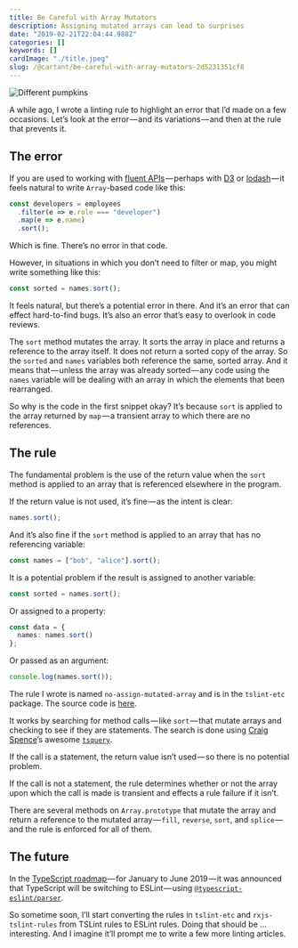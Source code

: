 ```yaml
---
title: Be Careful with Array Mutators
description: Assigning mutated arrays can lead to surprises
date: "2019-02-21T22:04:44.988Z"
categories: []
keywords: []
cardImage: "./title.jpeg"
slug: /@cartant/be-careful-with-array-mutators-2d5231351cf8
---
```


![Different pumpkins](title.jpeg "Photo by Corinne Kutz on Unsplash")

A while ago, I wrote a linting rule to highlight an error that I’d made on a few occasions. Let’s look at the error — and its variations — and then at the rule that prevents it.

## The error

If you are used to working with [fluent APIs](https://www.martinfowler.com/bliki/FluentInterface.html) — perhaps with [D3](https://github.com/d3/d3) or [lodash](https://github.com/lodash/lodash) — it feels natural to write `Array`\-based code like this:

```ts
const developers = employees
  .filter(e => e.role === "developer")
  .map(e => e.name)
  .sort();
```

Which is fine. There’s no error in that code.

However, in situations in which you don’t need to filter or map, you might write something like this:

```ts
const sorted = names.sort();
```

It feels natural, but there’s a potential error in there. And it’s an error that can effect hard-to-find bugs. It’s also an error that’s easy to overlook in code reviews.

The `sort` method mutates the array. It sorts the array in place and returns a reference to the array itself. It does not return a sorted copy of the array. So the `sorted` and `names` variables both reference the same, sorted array. And it means that — unless the array was already sorted — any code using the `names` variable will be dealing with an array in which the elements that been rearranged.

So why is the code in the first snippet okay? It’s because `sort` is applied to the array returned by `map` — a transient array to which there are no references.

## The rule

The fundamental problem is the use of the return value when the `sort` method is applied to an array that is referenced elsewhere in the program.

If the return value is not used, it’s fine — as the intent is clear:

```ts
names.sort();
```

And it’s also fine if the `sort` method is applied to an array that has no referencing variable:

```ts
const names = ["bob", "alice"].sort();
```

It is a potential problem if the result is assigned to another variable:

```ts
const sorted = names.sort();
```

Or assigned to a property:

```ts
const data = {
  names: names.sort()
};
```

Or passed as an argument:

```ts
console.log(names.sort());
```

The rule I wrote is named `no-assign-mutated-array` and is in the `tslint-etc` package. The source code is [here](https://github.com/cartant/tslint-etc/blob/master/source/rules/noAssignMutatedArrayRule.ts).

It works by searching for method calls — like `sort` — that mutate arrays and checking to see if they are statements. The search is done using [Craig Spence](https://twitter.com/phenomnominal)’s awesome [`tsquery`](https://github.com/phenomnomnominal/tsquery).

If the call is a statement, the return value isn’t used — so there is no potential problem.

If the call is not a statement, the rule determines whether or not the array upon which the call is made is transient and effects a rule failure if it isn’t.

There are several methods on `Array.prototype` that mutate the array and return a reference to the mutated array — `fill`, `reverse`, `sort`, and `splice` — and the rule is enforced for all of them.

## The future

In the [TypeScript roadmap ](https://github.com/Microsoft/TypeScript/issues/29288)— for January to June 2019 — it was announced that TypeScript will be switching to ESLint — using [`@typescript-eslint/parser`](https://github.com/typescript-eslint/typescript-eslint).

So sometime soon, I’ll start converting the rules in `tslint-etc` and `rxjs-tslint-rules` from TSLint rules to ESLint rules. Doing that should be … interesting. And I imagine it’ll prompt me to write a few more linting articles.
